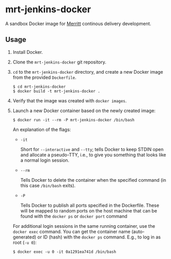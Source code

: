 # mrt-jenkins-docker

A sandbox Docker image for [Merritt](http://merritt.cdlib.org) continous
delivery development.

## Usage

1. Install Docker.
2. Clone the `mrt-jenkins-docker` git repository.
3. `cd` to the `mrt-jenkins-docker` directory, and create a new Docker image from
   the provided `Dockerfile`.

   ```
   $ cd mrt-jenkins-docker
   $ docker build -t mrt-jenkins-docker .
   ```

4. Verify that the image was created with `docker images`.
5. Launch a new Docker container based on the newly created image:

   ```
   $ docker run -it --rm -P mrt-jenkins-docker /bin/bash
   ```

   An explanation of the flags:

   - `-it`

     Short for `--interactive` and `--tty`; tells Docker to keep STDIN open and
     allocate a pseudo-TTY, i.e., to give you something that looks like a normal
     login session.

   - `--rm`

     Tells Docker to delete the container when the specified command
     (in this case `/bin/bash` exits).

   - `-P`

      Tells Docker to publish all ports specified in the Dockerfile. These will
      be mapped to random ports on the host machine that can be found with the
      `docker ps` or `docker port` command

   For additional login sessions in the same running container, use the `docker exec`
   command. You can get the container name (auto-generated) or ID (hash) with the
   `docker ps` command. E.g., to log in as root (`-u 0`):

   ```
   $ docker exec -u 0 -it 0a1291ea741d /bin/bash
   ```

